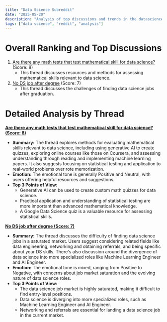 ```yaml
---
title: "Data Science Subreddit"
date: "2025-05-20"
description: "Analysis of top discussions and trends in the datascience subreddit"
tags: ["data science", "reddit", "analysis"]
---
```


# Overall Ranking and Top Discussions
1.  [Are there any math tests that test mathematical skill for data science?](https://www.reddit.com/r/datascience/comments/1krau6q/are_there_any_math_tests_that_test_mathematical/) (Score: 8)
    *   This thread discusses resources and methods for assessing mathematical skills relevant to data science.
2.  [No DS job after degree](https://www.reddit.com/r/datascience/comments/1krc89b/no_ds_job_after_degree/) (Score: 7)
    *   This thread discusses the challenges of finding data science jobs after graduation.

# Detailed Analysis by Thread
**[Are there any math tests that test mathematical skill for data science? (Score: 8)](https://www.reddit.com/r/datascience/comments/1krau6q/are_there_any_math_tests_that_test_mathematical/)**
*   **Summary:** The thread explores methods for evaluating mathematical skills relevant to data science, including using generative AI to create quizzes, exploring online courses like those on Coursera, and assessing understanding through reading and implementing machine learning papers. It also suggests focusing on statistical testing and application to real-world problems over rote memorization.
*   **Emotion:** The emotional tone is generally Positive and Neutral, with users offering helpful resources and suggestions.
*   **Top 3 Points of View:**
    *   Generative AI can be used to create custom math quizzes for data science.
    *   Practical application and understanding of statistical testing are more important than advanced mathematical knowledge.
    *   A Google Data Science quiz is a valuable resource for assessing statistical skills.

**[No DS job after degree (Score: 7)](https://www.reddit.com/r/datascience/comments/1krc89b/no_ds_job_after_degree/)**
*   **Summary:** The thread discusses the difficulty of finding data science jobs in a saturated market. Users suggest considering related fields like data engineering, networking and obtaining referrals, and being specific about your DS skills. There's also discussion around the divergence of data science into more specialized roles like Machine Learning Engineer and AI Engineer.
*   **Emotion:** The emotional tone is mixed, ranging from Positive to Negative, with concerns about job market saturation and the evolving nature of data science roles.
*   **Top 3 Points of View:**
    *   The data science job market is highly saturated, making it difficult to find entry-level positions.
    *   Data science is diverging into more specialized roles, such as Machine Learning Engineer and AI Engineer.
    *   Networking and referrals are essential for landing a data science job in the current market.
